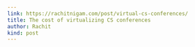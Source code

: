 ```yaml
---
link: https://rachitnigam.com/post/virtual-cs-conferences/
title: The cost of virtualizing CS conferences
author: Rachit
kind: post
---
```


